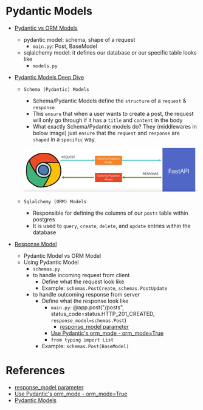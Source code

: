 # Pydantic Models

- [Pydantic vs ORM Models](https://www.youtube.com/watch?v=0sOvCWFmrtA&t=19701s)
    - pydantic model: schema, shape of a request
        - `main.py`: Post, BaseModel
    - sqlalchemy model: it defines our database or our specific table looks like
        - `models.py`
        
- [Pydantic Models Deep Dive](https://www.youtube.com/watch?v=0sOvCWFmrtA&t=19941s)
    - `Schema (Pydantic) Models`
        - Schema/Pydantic Models define the `structure` of a `request` & `response`
        - This `ensure` that when a user wants to create a post, the request will only go through
        if it has a `title` and `content` in the body
        - What exactly Schema/Pydantic models do? They (middlewares in below image) just `ensure` 
        that the `request` and `response` are `shaped` in a `specific` way.

        ![Schema Models](./assets/schema_models.png)

    - `Sqlalchemy (ORM) Models`
        - Responsible for defining the columns of our `posts` table within postgres
        - It is used to `query`, `create`, `delete`, and `update` entries within the database

- [Response Model](https://www.youtube.com/watch?v=0sOvCWFmrtA&t=20337s)
    - Pydantic Model vs ORM Model
    - Using Pydantic Model
        - `schemas.py`
        - to handle incoming request from client
            - Define what the request look like
            - Example: `schemas.PostCreate`, `schemas.PostUpdate`
        - to handle outcoming response from server
            - Define what the response look like
                - `main.py`: @app.post("/posts", status_code=status.HTTP_201_CREATED, `response_model=schemas.Post`)
                    - [response_model parameter](https://fastapi.tiangolo.com/tutorial/response-model/#response_model-parameter)
                - [Use Pydantic's orm_mode - orm_mode=True](https://fastapi.tiangolo.com/tutorial/sql-databases/#use-pydantics-orm_mode)
                - `from typing import List`
            - Example: `schemas.Post(BaseModel)`

# References
- [response_model parameter](https://fastapi.tiangolo.com/tutorial/response-model/#response_model-parameter)
- [Use Pydantic's orm_mode - orm_mode=True](https://fastapi.tiangolo.com/tutorial/sql-databases/#use-pydantics-orm_mode)
- [Pydantic Models](https://docs.pydantic.dev/latest/concepts/models/)